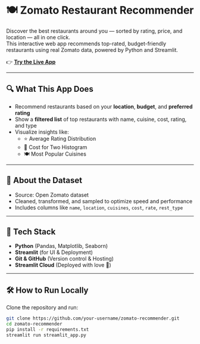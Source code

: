 # 🍽️ Zomato Restaurant Recommender

Discover the best restaurants around you — sorted by rating, price, and location — all in one click.  
This interactive web app recommends top-rated, budget-friendly restaurants using real Zomato data, powered by Python and Streamlit.

👉 **[Try the Live App](https://zomato-recommender.streamlit.app/)**

---

## 🔍 What This App Does

- Recommend restaurants based on your **location**, **budget**, and **preferred rating**
- Show a **filtered list** of top restaurants with name, cuisine, cost, rating, and type
- Visualize insights like:
  - ⭐ Average Rating Distribution
  - 💸 Cost for Two Histogram
  - 🍽️ Most Popular Cuisines

---

## 📂 About the Dataset

- Source: Open Zomato dataset
- Cleaned, transformed, and sampled to optimize speed and performance
- Includes columns like `name`, `location`, `cuisines`, `cost`, `rate`, `rest_type`

---

## 🚀 Tech Stack

- **Python** (Pandas, Matplotlib, Seaborn)
- **Streamlit** (for UI & Deployment)
- **Git & GitHub** (Version control & Hosting)
- **Streamlit Cloud** (Deployed with love 💖)

---

## 🛠️ How to Run Locally

Clone the repository and run:

```bash
git clone https://github.com/your-username/zomato-recommender.git
cd zomato-recommender
pip install -r requirements.txt
streamlit run streamlit_app.py

